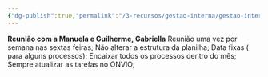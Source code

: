```yaml
---
{"dg-publish":true,"permalink":"/3-recursos/gestao-interna/gestao-interna/acompanhamento-semanal/","dgPassFrontmatter":true,"created":"2025-08-29T09:35:28.071-03:00","updated":"2025-08-29T11:24:54.789-03:00"}
---
```



**Reunião com a Manuela e Guilherme, Gabriella**
Reunião uma vez por semana nas sextas feiras;
Não alterar a estrutura da planilha;
Data fixas ( para alguns processos);
Encaixar todos os processos dentro do mês;
Sempre atualizar as tarefas no ONVIO;


